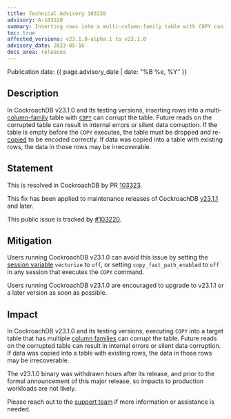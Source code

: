 ```yaml
---
title: Technical Advisory 103220
advisory: A-103220
summary: Inserting rows into a multi-column-family table with COPY can corrupt the table, making future reads fail with internal errors.
toc: true
affected_versions: v23.1.0-alpha.1 to v23.1.0
advisory_date: 2023-05-16
docs_area: releases
---
```

Publication date: {{ page.advisory_date | date: "%B %e, %Y" }}

## Description

In CockroachDB v23.1.0 and its testing versions, inserting rows into a multi-[column-family](../v23.1/column-families.html) table with [`COPY`](../v23.1/copy-from.html) can corrupt the table. Future reads on the corrupted table can result in internal errors or silent data corruption. If the table is empty before the `COPY` executes, the table must be dropped and re-[copied](../v23.1/copy-from.html) to be encoded correctly. If data was copied into a table with existing rows, the data in those rows may be irrecoverable.

## Statement

This is resolved in CockroachDB by PR [103323](https://github.com/cockroachdb/cockroach/pull/103323).

This fix has been applied to maintenance releases of CockroachDB [v23.1.1](../releases/v23.1.html#v23-1-1) and later.

This public issue is tracked by [#103220](https://github.com/cockroachdb/cockroach/issues/103220).

## Mitigation

Users running CockroachDB v23.1.0 can avoid this issue by setting the [session variable](../v23.1/set-vars.html) `vectorize` to `off`, or setting `copy_fast_path_enabled` to `off` in any session that executes the `COPY` command.

Users running CockroachDB v23.1.0 are encouraged to upgrade to v23.1.1 or a later version as soon as possible.

## Impact

In CockroachDB v23.1.0 and its testing versions, executing `COPY` into a target table that has multiple [column families](../v23.1/column-families.html) can corrupt the table. Future reads on the corrupted table can result in internal errors or silent data corruption. If data was copied into a table with existing rows, the data in those rows may be irrecoverable.

The v23.1.0 binary was withdrawn hours after its release, and prior to the formal announcement of this major release, so impacts to production workloads are not likely.

Please reach out to the [support team](https://support.cockroachlabs.com) if more information or assistance is needed.